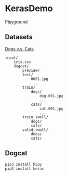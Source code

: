 # KerasDemo

Playground

## Datasets

[Dogs v.s. Cats](https://www.kaggle.com/c/dogs-vs-cats-redux-kernels-edition/data)

```
input/
    iris.csv
    dogcat/
        preview/
        test/
            0001.jpg
            ...
        train/
            dogs/
                dog.001.jpg
                ...
            cats/
                cat.001.jpg
                ...
        train_small/
            dogs/
            cats/
        valid_small/
            dogs/
            cats/
```

## Dogcat

```
pip3 install h5py
pip3 install keras
```